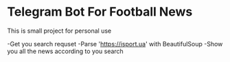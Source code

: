# Telegram Bot For Football News
This is small project for personal use

-Get you search requset
-Parse 'https://isport.ua' with BeautifulSoup 
-Show you all the news according to you search 
